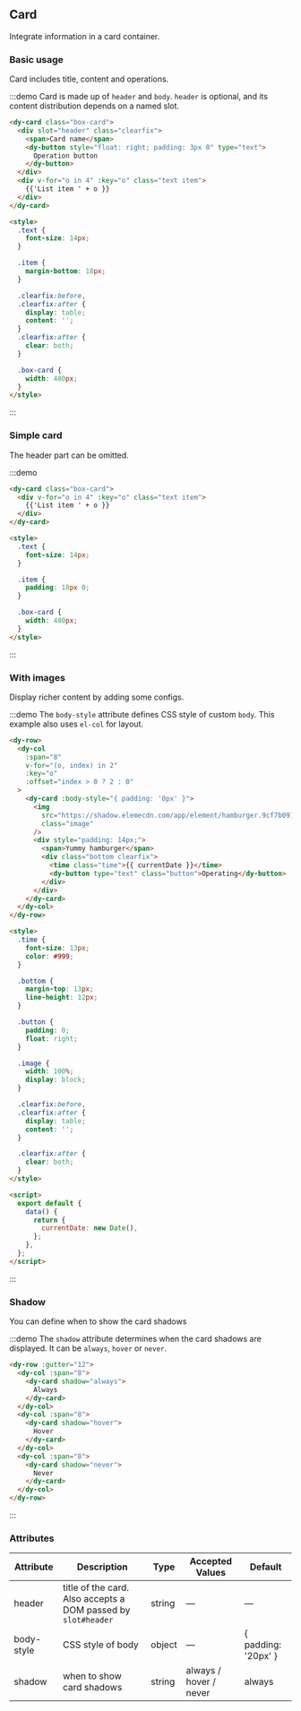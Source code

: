 ## Card

Integrate information in a card container.

### Basic usage

Card includes title, content and operations.

:::demo Card is made up of `header` and `body`. `header` is optional, and its content distribution depends on a named slot.

```html
<dy-card class="box-card">
  <div slot="header" class="clearfix">
    <span>Card name</span>
    <dy-button style="float: right; padding: 3px 0" type="text">
      Operation button
    </dy-button>
  </div>
  <div v-for="o in 4" :key="o" class="text item">
    {{'List item ' + o }}
  </div>
</dy-card>

<style>
  .text {
    font-size: 14px;
  }

  .item {
    margin-bottom: 18px;
  }

  .clearfix:before,
  .clearfix:after {
    display: table;
    content: '';
  }
  .clearfix:after {
    clear: both;
  }

  .box-card {
    width: 480px;
  }
</style>
```

:::

### Simple card

The header part can be omitted.

:::demo

```html
<dy-card class="box-card">
  <div v-for="o in 4" :key="o" class="text item">
    {{'List item ' + o }}
  </div>
</dy-card>

<style>
  .text {
    font-size: 14px;
  }

  .item {
    padding: 18px 0;
  }

  .box-card {
    width: 480px;
  }
</style>
```

:::

### With images

Display richer content by adding some configs.

:::demo The `body-style` attribute defines CSS style of custom `body`. This example also uses `el-col` for layout.

```html
<dy-row>
  <dy-col
    :span="8"
    v-for="(o, index) in 2"
    :key="o"
    :offset="index > 0 ? 2 : 0"
  >
    <dy-card :body-style="{ padding: '0px' }">
      <img
        src="https://shadow.elemecdn.com/app/element/hamburger.9cf7b091-55e9-11e9-a976-7f4d0b07eef6.png"
        class="image"
      />
      <div style="padding: 14px;">
        <span>Yummy hamburger</span>
        <div class="bottom clearfix">
          <time class="time">{{ currentDate }}</time>
          <dy-button type="text" class="button">Operating</dy-button>
        </div>
      </div>
    </dy-card>
  </dy-col>
</dy-row>

<style>
  .time {
    font-size: 13px;
    color: #999;
  }

  .bottom {
    margin-top: 13px;
    line-height: 12px;
  }

  .button {
    padding: 0;
    float: right;
  }

  .image {
    width: 100%;
    display: block;
  }

  .clearfix:before,
  .clearfix:after {
    display: table;
    content: '';
  }

  .clearfix:after {
    clear: both;
  }
</style>

<script>
  export default {
    data() {
      return {
        currentDate: new Date(),
      };
    },
  };
</script>
```

:::

### Shadow

You can define when to show the card shadows

:::demo The `shadow` attribute determines when the card shadows are displayed. It can be `always`, `hover` or `never`.

```html
<dy-row :gutter="12">
  <dy-col :span="8">
    <dy-card shadow="always">
      Always
    </dy-card>
  </dy-col>
  <dy-col :span="8">
    <dy-card shadow="hover">
      Hover
    </dy-card>
  </dy-col>
  <dy-col :span="8">
    <dy-card shadow="never">
      Never
    </dy-card>
  </dy-col>
</dy-row>
```

:::

### Attributes

| Attribute  | Description                                                   | Type   | Accepted Values        | Default             |
| ---------- | ------------------------------------------------------------- | ------ | ---------------------- | ------------------- |
| header     | title of the card. Also accepts a DOM passed by `slot#header` | string | —                      | —                   |
| body-style | CSS style of body                                             | object | —                      | { padding: '20px' } |
| shadow     | when to show card shadows                                     | string | always / hover / never | always              |
